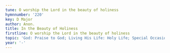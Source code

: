 ```yaml
---
tune: O worship the Lord in the beauty of holiness
hymnnumber: '220'
key: D Major
author: Anon.
title: In the Beauty of Holiness
firstline: O worship the Lord in the beauty of holiness
topic: 'God: Praise to God; Living His Life: Holy Life; Special Occasions: Reunion'
year: '-'
---
```

